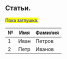 ## Статьи.

<span style=" color: blue;background-color: yellow;">
Пока заглушка.
</span>

| № | Имя | Фамилия |  
|---|-----|---|
| 1 | Иван | Петров |  
| 2 | Петр | Иванов |  

